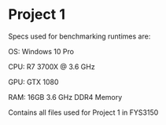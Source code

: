 # Project 1
Specs used for benchmarking runtimes are:

OS: Windows 10 Pro

CPU: R7 3700X @ 3.6 GHz

GPU: GTX 1080

RAM: 16GB 3.6 GHz DDR4 Memory

Contains all files used for Project 1 in FYS3150
